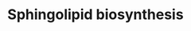 ---
annotations:
- id: PW:0000197
  parent: classic metabolic pathway
  type: Pathway Ontology
  value: sphingolipid metabolic pathway
authors:
- M.Braymer
- MaintBot
- Ddigles
- Egonw
- Khanspers
- Eweitz
citedin: ''
communities: []
description: 'Sphingolipids are essential components of the plasma membrane in all
  eukaryotic cells.  S. cerevisiae cells make three complex sphingolipids: inositol-phosphoceramide
  (IPC), mannose-inositol-phosphoceramide (MIPC), and mannose-(inositol phosphate)2-ceramide
  (M(IP)2C)(CITS: [12069845]).  In the yeast plasma membrane sphingolipids concentrate
  with ergosterol to form lipid rafts, specialized membrane microdomains implicated
  in a variety of cellular processes, including sorting of membrane proteins and lipids,
  as well as organizing and regulating signaling cascades (CITS: [12452424]).  Intermediates
  in sphingolipid biosynthesis have been shown to play important roles as signaling
  molecules and growth regulators.  Sphingolipid long chain bases (LCBs), dihydrosphingosine
  (DHS) and phytosphingosine (PHS), have been implicated as secondary messengers in
  signaling pathways that regulate heat stress response (CITS: [9405471])(CITS: [11967828]).  Other
  intermediates, phytoceramide and long-chain base phosphates (LCBPs), have been shown
  to be components of the tightly-controlled ceramide/LCBP rheostat, which regulates
  cell growth (CITS: [12684378]).  Since phosphoinositol-containing sphingolipids
  are unique to fungi, the sphingolipid biosynthesis pathway is considered a target
  for antifungal drugs (CITS: [9092515])(CITS: [15578972]).  SOURCE: SGD pathways,
  http://pathway.yeastgenome.org/server.html'
last-edited: 2024-12-04
ndex: null
organisms:
- Saccharomyces cerevisiae
redirect_from:
- /index.php/Pathway:WP370
- /instance/WP370
- /instance/WP370_r135951
revision: r135951
schema-jsonld:
- '@context': https://schema.org/
  '@id': https://wikipathways.github.io/pathways/WP370.html
  '@type': Dataset
  creator:
    '@type': Organization
    name: WikiPathways
  description: 'Sphingolipids are essential components of the plasma membrane in all
    eukaryotic cells.  S. cerevisiae cells make three complex sphingolipids: inositol-phosphoceramide
    (IPC), mannose-inositol-phosphoceramide (MIPC), and mannose-(inositol phosphate)2-ceramide
    (M(IP)2C)(CITS: [12069845]).  In the yeast plasma membrane sphingolipids concentrate
    with ergosterol to form lipid rafts, specialized membrane microdomains implicated
    in a variety of cellular processes, including sorting of membrane proteins and
    lipids, as well as organizing and regulating signaling cascades (CITS: [12452424]).  Intermediates
    in sphingolipid biosynthesis have been shown to play important roles as signaling
    molecules and growth regulators.  Sphingolipid long chain bases (LCBs), dihydrosphingosine
    (DHS) and phytosphingosine (PHS), have been implicated as secondary messengers
    in signaling pathways that regulate heat stress response (CITS: [9405471])(CITS:
    [11967828]).  Other intermediates, phytoceramide and long-chain base phosphates
    (LCBPs), have been shown to be components of the tightly-controlled ceramide/LCBP
    rheostat, which regulates cell growth (CITS: [12684378]).  Since phosphoinositol-containing
    sphingolipids are unique to fungi, the sphingolipid biosynthesis pathway is considered
    a target for antifungal drugs (CITS: [9092515])(CITS: [15578972]).  SOURCE: SGD
    pathways, http://pathway.yeastgenome.org/server.html'
  keywords:
  - ADP
  - ATP
  - AUR1
  - CSG2
  - Coenzyme A
  - H2O
  - IPT1
  - Inositol phosphate
  - Inositol-P-ceramide
  - L-serine
  - LAC1
  - LAG1
  - LCB1
  - LCB2
  - LCB3
  - LCB4
  - LCB5
  - NADP
  - NADPH
  - O2
  - Phytosphingosine
  - Phytosphingosine-1-P
  - SUR1
  - SUR2
  - TSC10
  - YDC1
  - YPC1
  - YSR3
  - palmitaldehyde
  - palmityl-CoA
  license: CC0
  name: Sphingolipid biosynthesis
seo: CreativeWork
title: Sphingolipid biosynthesis
wpid: WP370
---
